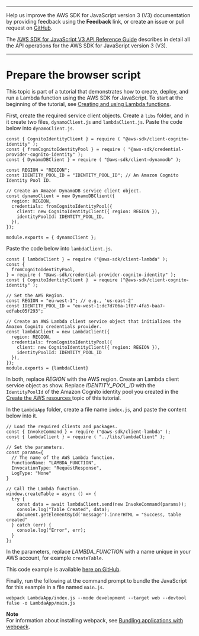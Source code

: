 --------

Help us improve the AWS SDK for JavaScript version 3 \(V3\) documentation by providing feedback using the **Feedback** link, or create an issue or pull request on [GitHub](https://github.com/awsdocs/aws-sdk-for-javascript-v3)\.

 The [AWS SDK for JavaScript V3 API Reference Guide](https://docs.aws.amazon.com/AWSJavaScriptSDK/v3/latest/index.html) describes in detail all the API operations for the AWS SDK for JavaScript version 3 \(V3\)\.

--------

# Prepare the browser script<a name="lambda-create-table-browser-script"></a>

This topic is part of a tutorial that demonstrates how to create, deploy, and run a Lambda function using the AWS SDK for JavaScript\. To start at the beginning of the tutorial, see [Creating and using Lambda functions](lambda-create-table-example.md)\.

First, create the required service client objects\. Create a `libs` folder, and in it create two files, `dynamoClient.js` and `lambdaClient.js`\. Paste the code below into `dynamoClient.js`\.

```
const { CognitoIdentityClient } = require ( "@aws-sdk/client-cognito-identity" );
const { fromCognitoIdentityPool } = require ( "@aws-sdk/credential-provider-cognito-identity" );
const { DynamoDBClient } = require ( "@aws-sdk/client-dynamodb" );

const REGION = "REGION";
const IDENTITY_POOL_ID = "IDENTITY_POOL_ID"; // An Amazon Cognito Identity Pool ID.

// Create an Amazon DynamoDB service client object.
const dynamoClient = new DynamoDBClient({
  region: REGION,
  credentials: fromCognitoIdentityPool({
    client: new CognitoIdentityClient({ region: REGION }),
    identityPoolId: IDENTITY_POOL_ID,
  }),
});

module.exports = { dynamoClient };
```

Paste the code below into `lambdaClient.js`\.

```
const { lambdaClient } = require ("@aws-sdk/client-lambda" );
const {
  fromCognitoIdentityPool,
} = require ( "@aws-sdk/credential-provider-cognito-identity" );
const { CognitoIdentityClient }  = require ("@aws-sdk/client-cognito-identity" );

// Set the AWS Region.
const REGION = "eu-west-1"; // e.g., 'us-east-2'
const IDENTITY_POOL_ID = "eu-west-1:dc7d706a-1f07-4fa5-baa7-edfabc05f293";

// Create an AWS Lambda client service object that initializes the Amazon Cognito credentials provider.
const lambdaClient = new LambdaClient({
  region: REGION,
  credentials: fromCognitoIdentityPool({
    client: new CognitoIdentityClient({ region: REGION }),
    identityPoolId: IDENTITY_POOL_ID
  }),
});
module.exports = {lambdaClient}
```

In both, replace *REGION* with the AWS region\. Create an Lambda client service object as show\. Replace *IDENTITY\_POOL\_ID* with the `IdentityPoolId` of the Amazon Cognito identity pool you created in the [Create the AWS resources ](lambda-create-table-provision-resources.md) topic of this tutorial\.

In the `LambdaApp` folder, create a file name `index.js`, and paste the content below into it\.

```
// Load the required clients and packages.
const { InvokeCommand } = require ("@aws-sdk/client-lambda" );
const { lambdaClient } = require ( "../libs/lambdaClient" );

// Set the parameters.
const params={
  // The name of the AWS Lambda function.
  FunctionName: "LAMBDA_FUNCTION",
  InvocationType: "RequestResponse",
  LogType: "None"
}

// Call the Lambda function.
window.createTable = async () => {
  try {
    const data = await lambdaClient.send(new InvokeCommand(params));
    console.log("Table Created", data);
    document.getElementById('message').innerHTML = "Success, table created"
  } catch (err) {
    console.log("Error", err);
  }
};
```

In the parameters, replace *LAMBDA\_FUNCTION* with a name unique in your AWS account, for example `createTable`\.

This code example is available [here on GitHub](https://github.com/awsdocs/aws-doc-sdk-examples/tree/master/javascriptv3/example_code/lambda/lambda_create_function/src/LambdaApp/index.js)\.

Finally, run the following at the command prompt to bundle the JavaScript for this example in a file named `main.js`\.

```
webpack LambdaApp/index.js --mode development --target web --devtool false -o LambdaApp/main.js
```

**Note**  
For information about installing webpack, see [Bundling applications with webpack](webpack.md)\.